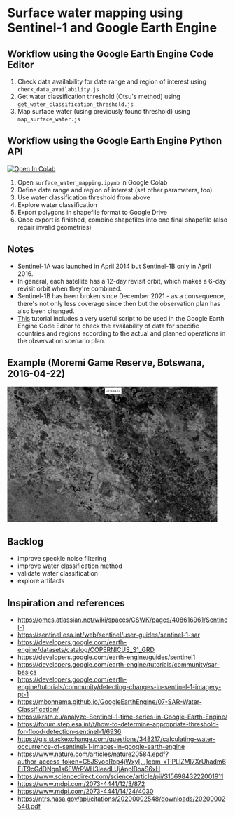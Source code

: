# Surface water mapping using Sentinel-1 and Google Earth Engine

## Workflow using the Google Earth Engine Code Editor

1. Check data availability for date range and region of interest using `check_data_availability.js`
2. Get water classification threshold (Otsu's method) using `get_water_classification_threshold.js` 
3. Map surface water (using previously found threshold) using `map_surface_water.js`

## Workflow using the Google Earth Engine Python API

[![Open In Colab](https://colab.research.google.com/assets/colab-badge.svg)](https://colab.research.google.com/github/alexvmt/surface_water_mapping/blob/main/surface_water_mapping.ipynb)

1. Open `surface_water_mapping.ipynb` in Google Colab
2. Define date range and region of interest (set other parameters, too)
3. Use water classification threshold from above
4. Explore water classification
5. Export polygons in shapefile format to Google Drive
6. Once export is finished, combine shapefiles into one final shapefile (also repair invalid geometries)

## Notes

- Sentinel-1A was launched in April 2014 but Sentinel-1B only in April 2016.
- In general, each satellite has a 12-day revisit orbit, which makes a 6-day revisit orbit when they're combined.
- Sentinel-1B has been broken since December 2021 - as a consequence, there's not only less coverage since then but the observation plan has also been changed.
- [This](https://developers.google.com/earth-engine/tutorials/community/sar-basics) tutorial includes a very useful script to be used in the Google Earth Engine Code Editor
to check the availability of data for specific countries and regions according to the actual and planned operations in the observation scenario plan.

## Example (Moremi Game Reserve, Botswana, 2016-04-22)

![moremi game reserve 2016-04-22](moremi_game_reserve_2016_04_22.gif 'moremi game reserve 2016-04-22')

## Backlog

- improve speckle noise filtering
- improve water classification method
- validate water classification
- explore artifacts

## Inspiration and references

- https://omcs.atlassian.net/wiki/spaces/CSWK/pages/408616961/Sentinel-1
- https://sentinel.esa.int/web/sentinel/user-guides/sentinel-1-sar
- https://developers.google.com/earth-engine/datasets/catalog/COPERNICUS_S1_GRD
- https://developers.google.com/earth-engine/guides/sentinel1
- https://developers.google.com/earth-engine/tutorials/community/sar-basics
- https://developers.google.com/earth-engine/tutorials/community/detecting-changes-in-sentinel-1-imagery-pt-1
- https://mbonnema.github.io/GoogleEarthEngine/07-SAR-Water-Classification/
- https://krstn.eu/analyze-Sentinel-1-time-series-in-Google-Earth-Engine/
- https://forum.step.esa.int/t/how-to-determine-appropriate-threshold-for-flood-detection-sentinel-1/6936
- https://gis.stackexchange.com/questions/348217/calculating-water-occurrence-of-sentinel-1-images-in-google-earth-engine
- https://www.nature.com/articles/nature20584.epdf?author_access_token=C5JSvooRop4jWxy[…]cbm_xTiPLlZMl7XrUhadm6EiT9cGdDNgn1s6EWrPWH3IeadLUjApplBoaS6xH
- https://www.sciencedirect.com/science/article/pii/S1569843222001911
- https://www.mdpi.com/2073-4441/12/3/872
- https://www.mdpi.com/2073-4441/14/24/4030
- https://ntrs.nasa.gov/api/citations/20200002548/downloads/20200002548.pdf

